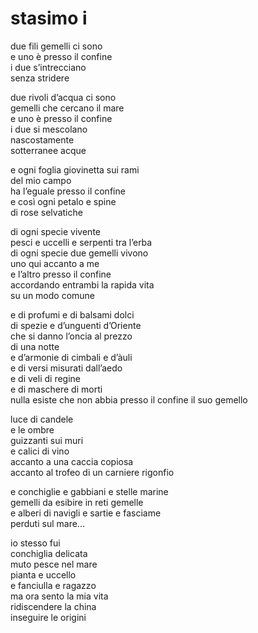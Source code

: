 # stasimo i

due fili gemelli ci sono  
e uno è presso il confine  
i due s’intrecciano  
senza stridere

due rivoli d’acqua ci sono  
gemelli che cercano il mare  
e uno è presso il confine  
i due si mescolano  
nascostamente  
sotterranee acque

e ogni foglia giovinetta sui rami  
del mio campo  
ha l’eguale presso il confine  
e così ogni petalo e spine  
di rose selvatiche

di ogni specie vivente  
pesci e uccelli e serpenti tra l’erba  
di ogni specie due gemelli vivono  
uno qui accanto a me  
e l’altro presso il confine  
accordando entrambi la rapida vita  
su un modo comune

e di profumi e di balsami dolci  
di spezie e d’unguenti d’Oriente  
che si danno l’oncia al prezzo  
di una notte  
e d’armonie di cimbali e d’àuli  
e di versi misurati dall’aedo  
e di veli di regine  
e di maschere di morti  
nulla esiste che non abbia
presso il confine il suo gemello

luce di candele  
e le ombre  
guizzanti sui muri  
e calici di vino  
accanto a una caccia copiosa  
accanto al trofeo di un carniere rigonfio

e conchiglie e gabbiani e stelle marine  
gemelli da esibire in reti gemelle  
e alberi di navigli e sartie e fasciame  
perduti sul mare...

io stesso fui  
conchiglia delicata  
muto pesce nel mare  
pianta e uccello  
e fanciulla e ragazzo  
ma ora sento la mia vita  
ridiscendere la china  
inseguire le origini
